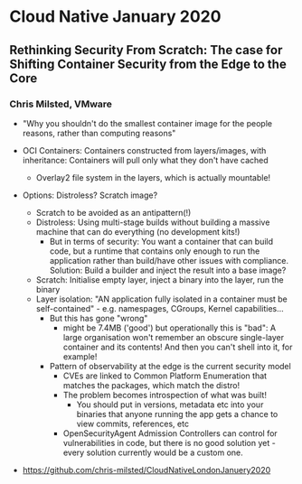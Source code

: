 # Cloud Native January 2020

## Rethinking Security From Scratch: The case for Shifting Container Security from the Edge to the Core

### Chris Milsted, VMware

- "Why you shouldn't do the smallest container image for the people reasons, rather than computing reasons"

- OCI Containers: Containers constructed from layers/images, with inheritance: Containers will pull only what they don't have cached
  - Overlay2 file system in the layers, which is actually mountable!

- Options: Distroless? Scratch image?
  - Scratch to be avoided as an antipattern(!)
  - Distroless: Using multi-stage builds without building a massive machine that can do everything (no development kits!)
    - But in terms of security: You want a container that can build code, but a runtime that contains only enough to run the application rather than build/have other issues with compliance. Solution: Build a builder and inject the result into a base image?
  - Scratch: Initialise empty layer, inject a binary into the layer, run the binary
  - Layer isolation: "AN application fully isolated in a container must be self-contained" - e.g. namespages, CGroups, Kernel capabilities...
    - But this has gone "wrong"
      - might be 7.4MB ('good') but operationally this is "bad": A large organisation won't remember an obscure single-layer container and its contents! And then you can't shell into it, for example!
    - Pattern of observability at the edge is the current security model
      - CVEs are linked to Common Platform Enumeration that matches the packages, which match the distro!
      - The problem becomes introspection of what was built!
        - You should put in versions, metadata etc into your binaries that anyone running the app gets a chance to view commits, references, etc
      - OpenSecurityAgent Admission Controllers can control for vulnerabilities in code, but there is no good solution yet - every solution currently would be a custom one.
 -  https://github.com/chris-milsted/CloudNativeLondonJanuery2020


##